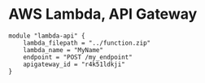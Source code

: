 # AWS Lambda, API Gateway

```hcl
module "lambda-api" {
    lambda_filepath = "../function.zip"
    lambda_name = "MyName"
    endpoint = "POST /my_endpoint"
    apigateway_id = "r4k51ldkji"
}
```